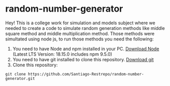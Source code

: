 # random-number-generator

Hey! This is a college work for simulation and models subject where we needed to create a code to simulate random generation methods like middle square method and middle multiplication method. Those methods were simultated using node js, to run those methods you need the following:

1. You need to have Node and npm installed in your PC. <a href="https://nodejs.org/en/download">Download Node</a> (Latest LTS Version: 18.15.0 includes npm 9.5.0)
2. You need to have git installed to clone this repository. <a href="https://git-scm.com/downloads">Download git</a>
3. Clone this repository:
```
git clone https://github.com/Santiago-Restrepo/random-number-generator.git
```
